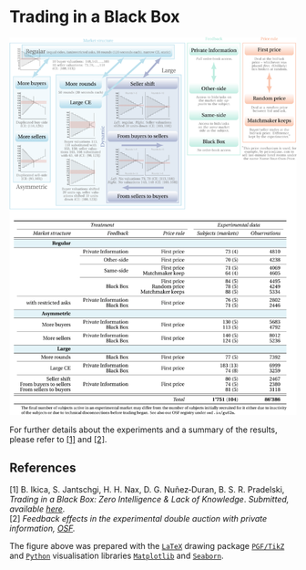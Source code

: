 # Trading in a Black Box

<p align="center">
  <img src="Figures/TradingBlackBox.svg">
</p>

For further details about the experiments and a summary of the results, please refer to [[1]](#1) and [[2]](#2).

## References
<a id="1">[1]</a> 
B. Ikica, S. Jantschgi, H. H. Nax, D. G. Nuñez‐Duran, B. S. R. Pradelski, _Trading in a Black Box: Zero Intelligence \& Lack of Knowledge_. _Submitted, available [here](http://dx.doi.org/10.2139/ssrn.3131004)._\
<a id="2">[2]</a>
_Feedback effects in the experimental double auction with private information, [OSF](https://osf.io/gu62n/)._

The figure above was prepared with the [```LaTeX```](https://www.latex-project.org/) drawing package [```PGF/TikZ```](https://github.com/pgf-tikz/pgf) and [```Python```](https://www.python.org/) visualisation libraries [```Matplotlib```](https://matplotlib.org/) and [```Seaborn```](https://seaborn.pydata.org/).
